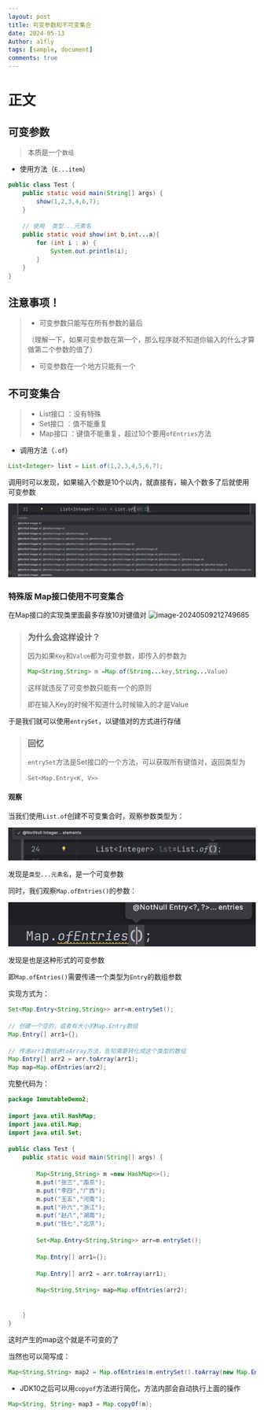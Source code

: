 ```yaml
---
layout: post
title: 可变参数和不可变集合
date: 2024-05-13 
Author: a1fly
tags: [sample, document]
comments: true
---
```

# 正文

## 可变参数

> 本质是一个`数组`

- 使用方法（`E...item`）

```java
public class Test {
    public static void main(String[] args) {
        show(1,2,3,4,6,7);
    }

    // 使用  类型...元素名
    public static void show(int b,int...a){
        for (int i : a) {
            System.out.println(i);
        }
    }
}
```



## 注意事项！

> - 可变参数只能写在所有参数的最后
>
> （理解一下，如果可变参数在第一个，那么程序就不知道你输入的什么才算做第二个参数的值了）
>
> - 可变参数在一个地方只能有一个





## 不可变集合

>- List接口 ：没有特殊
>- Set接口 ：值不能重复
>- Map接口 ：键值不能重复，超过10个要用`ofEntries`方法
>
>





- 调用方法（`.of`）

```Java
List<Integer> list = List.of(1,2,3,4,5,6,7);
```



调用时可以发现，如果输入个数是10个以内，就直接有，输入个数多了后就使用可变参数

![不可变集合参数](\images\image-20240509205500799.png)



### 特殊版 Map接口使用不可变集合

在Map接口的实现类里面最多存放10对键值对
![image-20240509212749685](\images\JavaStudyImage\image-20240509212749685.png)



> ### 为什么会这样设计？
>
> 因为如果`Key`和`Value`都为可变参数，即传入的参数为
> ```java
> Map<String,String> m =Map.of(String...key,String...Value)
> ```
>
> 这样就违反了可变参数只能有一个的原则
>
> 即在输入Key的时候不知道什么时候输入的才是Value



于是我们就可以使用`entrySet`，以键值对的方式进行存储

> ### 回忆
>
> `entrySet`方法是Set接口的一个方法，可以获取所有键值对，返回类型为
>
> `Set<Map.Entry<K, V>>`



#### 观察

当我们使用`List.of`创建不可变集合时，观察参数类型为：

![listof](../images/image-20240510164912224.png)

发现是`类型...元素名`，是一个可变参数

同时，我们观察`Map.ofEntries()`的参数：

![MapEntrycanshu](../images/image-20240510170116275.png)

发现是也是这种形式的可变参数

即`Map.ofEntries()`需要传递一个类型为`Entry`的数组参数

实现方式为：

```java
Set<Map.Entry<String,String>> arr=m.entrySet();

// 创建一个空的，或者有大小的Map.Entry数组
Map.Entry[] arr1={};

// 传递arr1数组进toArray方法，告知需要转化成这个类型的数组
Map.Entry[] arr2 = arr.toArray(arr1);
Map map=Map.ofEntries(arr2);
```



完整代码为：

```java
package ImmutableDemo2;

import java.util.HashMap;
import java.util.Map;
import java.util.Set;

public class Test {
    public static void main(String[] args) {

        Map<String,String> m =new HashMap<>();
        m.put("张三","南京");
        m.put("李四","广西");
        m.put("王五","河南");
        m.put("孙六","浙江");
        m.put("赵八","湖南");
        m.put("钱七","北京");

        Set<Map.Entry<String,String>> arr=m.entrySet();

        Map.Entry[] arr1={};

        Map.Entry[] arr2 = arr.toArray(arr1);

        Map<String,String> map=Map.ofEntries(arr2);


    }
}

```

这时产生的map这个就是不可变的了



当然也可以简写成：

```java
Map<String,String> map2 = Map.ofEntries(m.entrySet().toArray(new Map.Entry[0]));

```



- JDK10之后可以用`copyof`方法进行简化，方法内部会自动执行上面的操作

```java
Map<String, String> map3 = Map.copyOf(m);
```

















